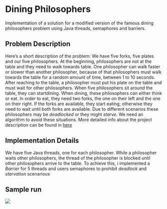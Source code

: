 # Dining Philosophers
Implementation of a solution for a modified version of the famous dining philosophers problem using Java threads, semaphores and barriers.
## Problem Description
  Here’s a short description of the problem: We have five forks, five plates and our five philosophers. At the beginning, philosophers are not at the table and they need to walk towards table. One philosopher can walk faster or slower than another philosopher, because of that philosophers must walk towards the table for a random amount of time, between 1 to 10 seconds. After reaching to the table, a philosopher must put his plate on   the table and must wait for other philosophers. When five philosophers sit around the table, they can startdining.
  When dining, these philosophers can either think or eat. In order to eat, they need two forks, the one on their left and the one on their right. If the forks are available, they start eating; otherwise they need to wait until both forks are available.  Due to different scenarios these philosophers may be *deadlocked* or they might *starve*. We need an algorithm to avoid these situations.
  More detailed info about the project description can be found in [here](https://github.com/bubblecounter/diningPhilosophers/blob/master/Project%20Description.pdf)
  
## Implementation Details
  We have five Java threads, one for each philosopher. While a philosopher waits other philosophers, the thread of the philosopher is blocked until other philosophers arrive to the table. To achieve this, i implemented a *Barrier* for 5 threads and users semaphores to prohibit *deadlock* and *starvation* scenarious
  
## Sample run
![](https://github.com/bubblecounter/diningPhilosophers/blob/master/sampleRun.gif)
